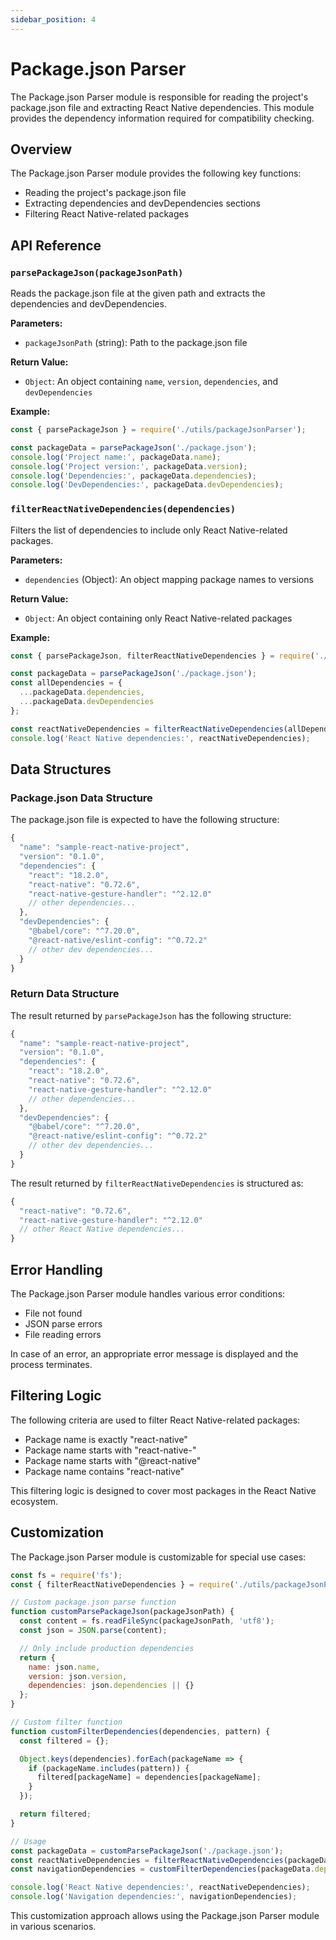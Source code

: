 ```yaml
---
sidebar_position: 4
---
```


# Package.json Parser

The Package.json Parser module is responsible for reading the project's package.json file and extracting React Native dependencies. This module provides the dependency information required for compatibility checking.

## Overview

The Package.json Parser module provides the following key functions:

- Reading the project's package.json file
- Extracting dependencies and devDependencies sections
- Filtering React Native-related packages

## API Reference

### `parsePackageJson(packageJsonPath)`

Reads the package.json file at the given path and extracts the dependencies and devDependencies.

**Parameters:**
- `packageJsonPath` (string): Path to the package.json file

**Return Value:**
- `Object`: An object containing `name`, `version`, `dependencies`, and `devDependencies`

**Example:**

```javascript
const { parsePackageJson } = require('./utils/packageJsonParser');

const packageData = parsePackageJson('./package.json');
console.log('Project name:', packageData.name);
console.log('Project version:', packageData.version);
console.log('Dependencies:', packageData.dependencies);
console.log('DevDependencies:', packageData.devDependencies);
```

### `filterReactNativeDependencies(dependencies)`

Filters the list of dependencies to include only React Native-related packages.

**Parameters:**
- `dependencies` (Object): An object mapping package names to versions

**Return Value:**
- `Object`: An object containing only React Native-related packages

**Example:**

```javascript
const { parsePackageJson, filterReactNativeDependencies } = require('./utils/packageJsonParser');

const packageData = parsePackageJson('./package.json');
const allDependencies = {
  ...packageData.dependencies,
  ...packageData.devDependencies
};

const reactNativeDependencies = filterReactNativeDependencies(allDependencies);
console.log('React Native dependencies:', reactNativeDependencies);
```

## Data Structures

### Package.json Data Structure

The package.json file is expected to have the following structure:

```javascript
{
  "name": "sample-react-native-project",
  "version": "0.1.0",
  "dependencies": {
    "react": "18.2.0",
    "react-native": "0.72.6",
    "react-native-gesture-handler": "^2.12.0"
    // other dependencies...
  },
  "devDependencies": {
    "@babel/core": "^7.20.0",
    "@react-native/eslint-config": "^0.72.2"
    // other dev dependencies...
  }
}
```

### Return Data Structure

The result returned by `parsePackageJson` has the following structure:

```javascript
{
  "name": "sample-react-native-project",
  "version": "0.1.0",
  "dependencies": {
    "react": "18.2.0",
    "react-native": "0.72.6",
    "react-native-gesture-handler": "^2.12.0"
    // other dependencies...
  },
  "devDependencies": {
    "@babel/core": "^7.20.0",
    "@react-native/eslint-config": "^0.72.2"
    // other dev dependencies...
  }
}
```

The result returned by `filterReactNativeDependencies` is structured as:

```javascript
{
  "react-native": "0.72.6",
  "react-native-gesture-handler": "^2.12.0"
  // other React Native dependencies...
}
```

## Error Handling

The Package.json Parser module handles various error conditions:

- File not found
- JSON parse errors
- File reading errors

In case of an error, an appropriate error message is displayed and the process terminates.

## Filtering Logic

The following criteria are used to filter React Native-related packages:

- Package name is exactly "react-native"
- Package name starts with "react-native-"
- Package name starts with "@react-native"
- Package name contains "react-native"

This filtering logic is designed to cover most packages in the React Native ecosystem.

## Customization

The Package.json Parser module is customizable for special use cases:

```javascript
const fs = require('fs');
const { filterReactNativeDependencies } = require('./utils/packageJsonParser');

// Custom package.json parse function
function customParsePackageJson(packageJsonPath) {
  const content = fs.readFileSync(packageJsonPath, 'utf8');
  const json = JSON.parse(content);

  // Only include production dependencies
  return {
    name: json.name,
    version: json.version,
    dependencies: json.dependencies || {}
  };
}

// Custom filter function
function customFilterDependencies(dependencies, pattern) {
  const filtered = {};

  Object.keys(dependencies).forEach(packageName => {
    if (packageName.includes(pattern)) {
      filtered[packageName] = dependencies[packageName];
    }
  });

  return filtered;
}

// Usage
const packageData = customParsePackageJson('./package.json');
const reactNativeDependencies = filterReactNativeDependencies(packageData.dependencies);
const navigationDependencies = customFilterDependencies(packageData.dependencies, 'navigation');

console.log('React Native dependencies:', reactNativeDependencies);
console.log('Navigation dependencies:', navigationDependencies);
```

This customization approach allows using the Package.json Parser module in various scenarios.
